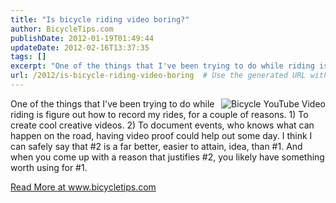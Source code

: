 ```yaml
---
title: "Is bicycle riding video boring?"
author: BicycleTips.com
publishDate: 2012-01-19T01:49:44
updateDate: 2012-02-16T13:37:35
tags: []
excerpt: "One of the things that I've been trying to do while riding is figure out how to record my rides, for a couple of reasons. 1) To create cool creative videos. 2) To document events, who knows what can happen on the road, having video proof could help out some day. I think I can safely say that #2 is a far better, easier to attain, idea, than #1. And when you come up with a reason that justifies #2, you likely have something worth using for #1."
url: /2012/is-bicycle-riding-video-boring  # Use the generated URL with year
---
```

<p><img src="https://www.bicycletips.com/Portals/18/Content/1-17-12-YouTube_337.jpg" alt="Bicycle YouTube Video" align="right" style="float: right;" />One of the things that I've been trying to do while riding is figure out how to record my rides, for a couple of reasons. 1) To create cool creative videos. 2) To document events, who knows what can happen on the road, having video proof could help out some day. I think I can safely say that #2 is a far better, easier to attain, idea, than #1. And when you come up with a reason that justifies #2, you likely have something worth using for #1.</p> <a href="https://www.bicycletips.com/tips/aid/21">Read More at www.bicycletips.com</a>
